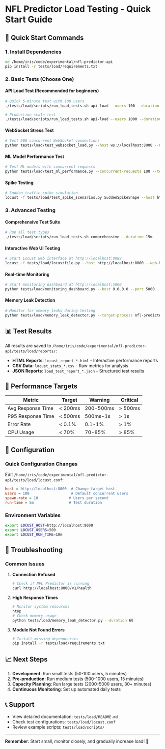 # NFL Predictor Load Testing - Quick Start Guide

## 🚀 Quick Start Commands

### 1. Install Dependencies
```bash
cd /home/iris/code/experimental/nfl-predictor-api
pip install -r tests/load/requirements.txt
```

### 2. Basic Tests (Choose One)

#### API Load Test (Recommended for beginners)
```bash
# Quick 5-minute test with 100 users
./tests/load/scripts/run_load_tests.sh api-load --users 100 --duration 5m

# Production-scale test
./tests/load/scripts/run_load_tests.sh api-load --users 1000 --duration 10m
```

#### WebSocket Stress Test
```bash
# Test 500 concurrent WebSocket connections
python tests/load/test_websocket_load.py --host ws://localhost:8000 --max-connections 500
```

#### ML Model Performance Test
```bash
# Test ML models with concurrent requests
python tests/load/test_ml_performance.py --concurrent-requests 100 --test-duration 300
```

#### Spike Testing
```bash
# Sudden traffic spike simulation
locust -f tests/load/test_spike_scenarios.py SuddenSpikeShape --host http://localhost:8000 --headless
```

### 3. Advanced Testing

#### Comprehensive Test Suite
```bash
# Run all test types
./tests/load/scripts/run_load_tests.sh comprehensive --duration 15m
```

#### Interactive Web UI Testing
```bash
# Start Locust web interface at http://localhost:8089
locust -f tests/load/locustfile.py --host http://localhost:8000 --web-host 0.0.0.0 --web-port 8089
```

#### Real-time Monitoring
```bash
# Start monitoring dashboard at http://localhost:5000
python tests/load/monitoring_dashboard.py --host 0.0.0.0 --port 5000
```

#### Memory Leak Detection
```bash
# Monitor for memory leaks during testing
python tests/load/memory_leak_detector.py --target-process nfl-predictor --duration 600
```

## 📊 Test Results

All results are saved to `/home/iris/code/experimental/nfl-predictor-api/tests/load/reports/`:
- **HTML Reports**: `locust_report_*.html` - Interactive performance reports
- **CSV Data**: `locust_stats_*.csv` - Raw metrics for analysis
- **JSON Reports**: `load_test_report_*.json` - Structured test results

## 🎯 Performance Targets

| Metric | Target | Warning | Critical |
|--------|---------|---------|----------|
| Avg Response Time | < 200ms | 200-500ms | > 500ms |
| P95 Response Time | < 500ms | 500ms-1s | > 1s |
| Error Rate | < 0.1% | 0.1-1% | > 1% |
| CPU Usage | < 70% | 70-85% | > 85% |

## 🔧 Configuration

### Quick Configuration Changes

Edit `/home/iris/code/experimental/nfl-predictor-api/tests/load/locust.conf`:
```ini
host = http://localhost:8000  # Change target host
users = 100                   # Default concurrent users
spawn-rate = 10              # Users per second
run-time = 5m                # Test duration
```

### Environment Variables
```bash
export LOCUST_HOST=http://localhost:8000
export LOCUST_USERS=500
export LOCUST_RUN_TIME=10m
```

## 🚨 Troubleshooting

### Common Issues

1. **Connection Refused**
   ```bash
   # Check if NFL Predictor is running
   curl http://localhost:8000/v1/health
   ```

2. **High Response Times**
   ```bash
   # Monitor system resources
   htop
   # Check memory usage
   python tests/load/memory_leak_detector.py --duration 60
   ```

3. **Module Not Found Errors**
   ```bash
   # Install missing dependencies
   pip install -r tests/load/requirements.txt
   ```

## 📈 Next Steps

1. **Development**: Run small tests (50-100 users, 5 minutes)
2. **Pre-production**: Run medium tests (500-1000 users, 15 minutes)
3. **Capacity Planning**: Run large tests (2000-5000 users, 30+ minutes)
4. **Continuous Monitoring**: Set up automated daily tests

## 📞 Support

- View detailed documentation: `tests/load/README.md`
- Check test configurations: `tests/load/locust.conf`
- Review example scripts: `tests/load/scripts/`

---

**Remember**: Start small, monitor closely, and gradually increase load! 🚀